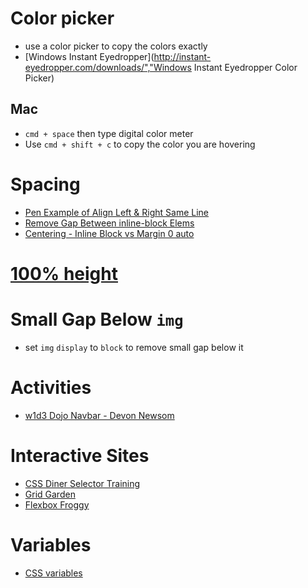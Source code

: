 # Color picker
- use a color picker to copy the colors exactly
- [Windows Instant Eyedropper](http://instant-eyedropper.com/downloads/","Windows Instant Eyedropper Color Picker)

## Mac
- `cmd + space` then type digital color meter
- Use `cmd + shift + c` to copy the color you are hovering

# Spacing
- [Pen Example of Align Left & Right Same Line](https://codepen.io/neilm813/pen/dybggNx?editors=1100)
- [Remove Gap Between inline-block Elems](https://stackoverflow.com/questions/18262300/two-inline-block-elements-each-50-wide-do-not-fit-side-by-side-in-a-single-ro)
- [Centering - Inline Block vs Margin 0 auto](https://codepen.io/neilm813/pen/xxxyoqp)

# [100% height](https://codepen.io/neilm813/pen/rNaNYXp)

# Small Gap Below `img`
- set `img` `display` to `block` to remove small gap below it

# Activities
- [w1d3 Dojo Navbar - Devon Newsom](https://github.com/Instructor-Devon/dojo-navbar)

# Interactive Sites
- [CSS Diner Selector Training](https://flukeout.github.io/)
- [Grid Garden](http://cssgridgarden.com/)
- [Flexbox Froggy](https://flexboxfroggy.com/)


# Variables
- [CSS variables](https://medium.com/dev-channel/css-variables-no-really-76f8c91bd34e)